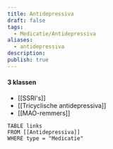```yaml
---
title: Antidepressiva
draft: false
tags:
  - Medicatie/Antidepressiva
aliases:
  - antidepressiva
description: 
publish: true
---
```


#### 3 klassen
- [[SSRI's]]
- [[Tricyclische antidepressiva]]
- [[MAO-remmers]]





















```dataview
TABLE links 
FROM [[Antidepressiva]]
WHERE type = "Medicatie"


```

